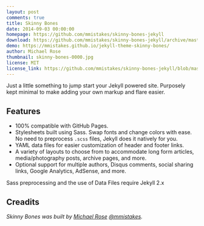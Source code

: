 ```yaml
---
layout: post
comments: true
title: Skinny Bones
date: 2014-09-03 00:00:00
homepage: https://github.com/mmistakes/skinny-bones-jekyll
download: https://github.com/mmistakes/skinny-bones-jekyll/archive/master.zip
demo: https://mmistakes.github.io/jekyll-theme-skinny-bones/
author: Michael Rose
thumbnail: skinny-bones-0000.jpg
license: MIT
license_link: https://github.com/mmistakes/skinny-bones-jekyll/blob/master/LICENSE
---
```


Just a little something to jump start your Jekyll powered site.
Purposely kept minimal to make adding your own markup and flare easier.

## Features

* 100% compatible with GitHub Pages.
* Stylesheets built using Sass. Swap fonts and change colors with ease. No need to preprocess `.scss` files, Jekyll does it natively for you.
* YAML data files for easier customization of header and footer links.
* A variety of layouts to choose from to accommodate long form articles, media/photography posts, archive pages, and more.
* Optional support for multiple authors, Disqus comments, social sharing links, Google Analytics, AdSense, and more.

Sass preprocessing and the use of Data Files require Jekyll 2.x

## Creadits

*Skinny Bones was built by [Michael Rose](https://mademistakes.com) [@mmistakes](https://twitter.com/mmistakes).*
